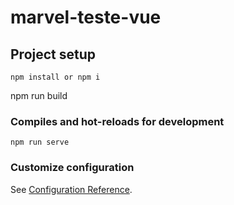 # marvel-teste-vue

## Project setup
```
npm install or npm i 
```

npm run build


### Compiles and hot-reloads for development
```
npm run serve
```

### Customize configuration
See [Configuration Reference](https://cli.vuejs.org/config/).
